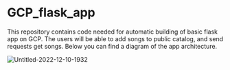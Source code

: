 # GCP_flask_app

This repository contains code needed for automatic building of basic flask app on GCP. The users will be able to add songs to public catalog, and send requests get songs. Below you can find a diagram of the app architecture.
<br>

![Untitled-2022-12-10-1932](https://user-images.githubusercontent.com/45560248/206872546-cd8a616f-64ac-42c2-a70f-2f12ad04f2a9.png)
